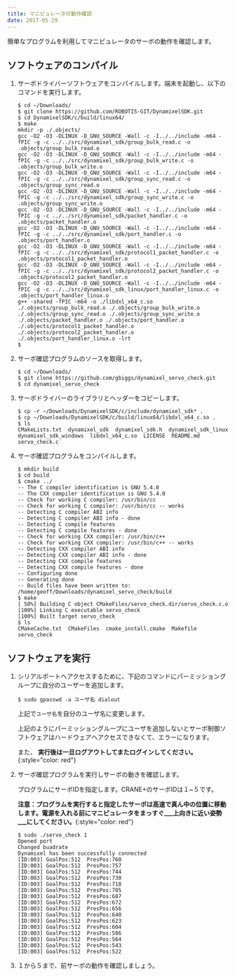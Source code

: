 ```yaml
---
title: マニピュレータの動作確認
date: 2017-05-29
---
```


簡単なプログラムを利用してマニピュレータのサーボの動作を確認します。

## ソフトウェアのコンパイル

1. サーボドライバーソフトウェアをコンパイルします。端末を起動し、以下のコマンドを実行します。

   ```shell
   $ cd ~/Downloads/
   $ git clone https://github.com/ROBOTIS-GIT/DynamixelSDK.git
   $ cd DynamixelSDK/c/build/linux64/
   $ make
   mkdir -p ./.objects/
   gcc -O2 -O3 -DLINUX -D_GNU_SOURCE -Wall -c -I../../include -m64 -fPIC -g -c ../../src/dynamixel_sdk/group_bulk_read.c -o .objects/group_bulk_read.o
   gcc -O2 -O3 -DLINUX -D_GNU_SOURCE -Wall -c -I../../include -m64 -fPIC -g -c ../../src/dynamixel_sdk/group_bulk_write.c -o .objects/group_bulk_write.o
   gcc -O2 -O3 -DLINUX -D_GNU_SOURCE -Wall -c -I../../include -m64 -fPIC -g -c ../../src/dynamixel_sdk/group_sync_read.c -o .objects/group_sync_read.o
   gcc -O2 -O3 -DLINUX -D_GNU_SOURCE -Wall -c -I../../include -m64 -fPIC -g -c ../../src/dynamixel_sdk/group_sync_write.c -o .objects/group_sync_write.o
   gcc -O2 -O3 -DLINUX -D_GNU_SOURCE -Wall -c -I../../include -m64 -fPIC -g -c ../../src/dynamixel_sdk/packet_handler.c -o .objects/packet_handler.o
   gcc -O2 -O3 -DLINUX -D_GNU_SOURCE -Wall -c -I../../include -m64 -fPIC -g -c ../../src/dynamixel_sdk/port_handler.c -o .objects/port_handler.o
   gcc -O2 -O3 -DLINUX -D_GNU_SOURCE -Wall -c -I../../include -m64 -fPIC -g -c ../../src/dynamixel_sdk/protocol1_packet_handler.c -o .objects/protocol1_packet_handler.o
   gcc -O2 -O3 -DLINUX -D_GNU_SOURCE -Wall -c -I../../include -m64 -fPIC -g -c ../../src/dynamixel_sdk/protocol2_packet_handler.c -o .objects/protocol2_packet_handler.o
   gcc -O2 -O3 -DLINUX -D_GNU_SOURCE -Wall -c -I../../include -m64 -fPIC -g -c ../../src/dynamixel_sdk_linux/port_handler_linux.c -o .objects/port_handler_linux.o
   g++ -shared -fPIC -m64 -o ./libdxl_x64_c.so ./.objects/group_bulk_read.o ./.objects/group_bulk_write.o ./.objects/group_sync_read.o ./.objects/group_sync_write.o ./.objects/packet_handler.o ./.objects/port_handler.o ./.objects/protocol1_packet_handler.o ./.objects/protocol2_packet_handler.o ./.objects/port_handler_linux.o -lrt
   $
   ```

1. サーボ確認プログラムのソースを取得します。

   ```shell
   $ cd ~/Downloads/
   $ git clone https://github.com/gbiggs/dynamixel_servo_check.git
   $ cd dynamixel_servo_check
   ```

1. サーボドライバーのライブラリとヘッダーをコピーします。

   ```shell
   $ cp -r ~/Downloads/DynamixelSDK/c/include/dynamixel_sdk* .
   $ cp ~/Downloads/DynamixelSDK/c/build/linux64/libdxl_x64_c.so .
   $ ls
   CMakeLists.txt  dynamixel_sdk  dynamixel_sdk.h  dynamixel_sdk_linux  dynamixel_sdk_windows  libdxl_x64_c.so  LICENSE  README.md  servo_check.c
   ```

1. サーボ確認プログラムをコンパイルします。

   ```shell
   $ mkdir build
   $ cd build
   $ cmake ../
   -- The C compiler identification is GNU 5.4.0
   -- The CXX compiler identification is GNU 5.4.0
   -- Check for working C compiler: /usr/bin/cc
   -- Check for working C compiler: /usr/bin/cc -- works
   -- Detecting C compiler ABI info
   -- Detecting C compiler ABI info - done
   -- Detecting C compile features
   -- Detecting C compile features - done
   -- Check for working CXX compiler: /usr/bin/c++
   -- Check for working CXX compiler: /usr/bin/c++ -- works
   -- Detecting CXX compiler ABI info
   -- Detecting CXX compiler ABI info - done
   -- Detecting CXX compile features
   -- Detecting CXX compile features - done
   -- Configuring done
   -- Generating done
   -- Build files have been written to: /home/geoff/Downloads/dynamixel_servo_check/build
   $ make
   [ 50%] Building C object CMakeFiles/servo_check.dir/servo_check.c.o
   [100%] Linking C executable servo_check
   [100%] Built target servo_check
   $ ls
   CMakeCache.txt  CMakeFiles  cmake_install.cmake  Makefile  servo_check
   ```

## ソフトウェアを実行

1. シリアルポートへアクセスするために、下記のコマンドにパーミッショングループに自分のユーザーを追加します。

   ```shell
   $ sudo gpasswd -a ユーザ名 dialout
   ```

   上記で`ユーザ名`を自分のユーザ名に変更します。

   上記のようにパーミッショングループにユーザを追加しないとサーボ制御ソフトウェアはハードウェアへアクセスできなくて、エラーになります。

   また、 __実行後は一旦ログアウトしてまたログインしてください。__{:style="color: red"}

1. サーボ確認プログラムを実行しサーボの動きを確認します。

   プログラムにサーボIDを指定します。CRANE+のサーボIDは１~５です。

   __注意：プログラムを実行すると指定したサーボは高速で真ん中の位置に移動します。電源を入れる前にマニピュレータをまっすぐ___上向きに近い姿勢___にしてください。__{:style="color: red"}

   ```shell
   $ sudo ./servo_check 1
   Opened port
   Changed buadrate
   Dynamixel has been successfully connected
   [ID:003] GoalPos:512  PresPos:760
   [ID:003] GoalPos:512  PresPos:757
   [ID:003] GoalPos:512  PresPos:744
   [ID:003] GoalPos:512  PresPos:730
   [ID:003] GoalPos:512  PresPos:718
   [ID:003] GoalPos:512  PresPos:705
   [ID:003] GoalPos:512  PresPos:687
   [ID:003] GoalPos:512  PresPos:672
   [ID:003] GoalPos:512  PresPos:656
   [ID:003] GoalPos:512  PresPos:640
   [ID:003] GoalPos:512  PresPos:623
   [ID:003] GoalPos:512  PresPos:604
   [ID:003] GoalPos:512  PresPos:586
   [ID:003] GoalPos:512  PresPos:564
   [ID:003] GoalPos:512  PresPos:543
   [ID:003] GoalPos:512  PresPos:522
   ```

1. １から５まで、前サーボの動作を確認しましょう。
